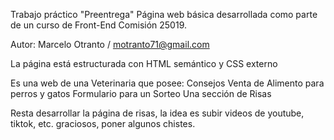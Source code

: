 
Trabajo práctico "Preentrega" 
Página web básica desarrollada como parte de un curso de Front-End Comisión 25019. 

Autor: Marcelo Otranto / motranto71@gmail.com

La página está estructurada con HTML semántico y CSS externo

Es una web de una Veterinaria que posee:
	Consejos
	Venta de Alimento para perros y gatos
	Formulario para un Sorteo
	Una sección de Risas

Resta desarrollar la página de risas,  la idea es subir videos de youtube, tiktok, etc. graciosos,  poner algunos chistes.



